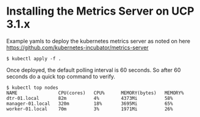 # Installing the Metrics Server on UCP 3.1.x

Example yamls to deploy the kubernetes metrics server as noted on here
https://github.com/kubernetes-incubator/metrics-server

```
$ kubectl apply -f .
```

Once deployed, the default polling interval is 60 seconds. So after 60 seconds
do a quick top command to verify.

```
$ kubectl top nodes
NAME               CPU(cores)   CPU%      MEMORY(bytes)   MEMORY%
dtr-01.local       82m          4%        4373Mi          58%
manager-01.local   320m         18%       3695Mi          65%
worker-01.local    70m          3%        1971Mi          26%
```

